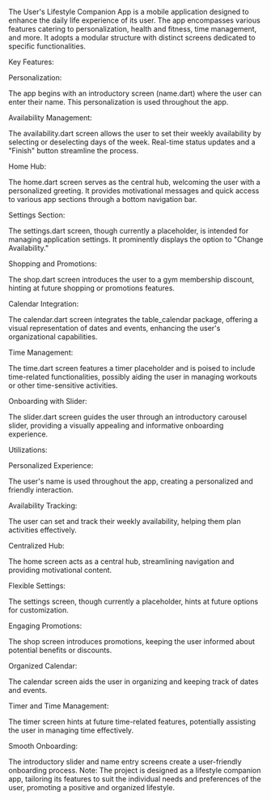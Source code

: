 The User's Lifestyle Companion App is a mobile application designed to enhance the daily life experience of its user. The app encompasses various features catering to personalization, health and fitness, time management, and more. It adopts a modular structure with distinct screens dedicated to specific functionalities.

Key Features:

Personalization:

The app begins with an introductory screen (name.dart) where the user can enter their name. This personalization is used throughout the app.

Availability Management:

The availability.dart screen allows the user to set their weekly availability by selecting or deselecting days of the week. Real-time status updates and a "Finish" button streamline the process.

Home Hub:

The home.dart screen serves as the central hub, welcoming the user with a personalized greeting. It provides motivational messages and quick access to various app sections through a bottom navigation bar.

Settings Section:

The settings.dart screen, though currently a placeholder, is intended for managing application settings. It prominently displays the option to "Change Availability."

Shopping and Promotions:

The shop.dart screen introduces the user to a gym membership discount, hinting at future shopping or promotions features.

Calendar Integration:

The calendar.dart screen integrates the table_calendar package, offering a visual representation of dates and events, enhancing the user's organizational capabilities.

Time Management:

The time.dart screen features a timer placeholder and is poised to include time-related functionalities, possibly aiding the user in managing workouts or other time-sensitive activities.

Onboarding with Slider:

The slider.dart screen guides the user through an introductory carousel slider, providing a visually appealing and informative onboarding experience.

Utilizations:

Personalized Experience:

The user's name is used throughout the app, creating a personalized and friendly interaction.

Availability Tracking:

The user can set and track their weekly availability, helping them plan activities effectively.

Centralized Hub:

The home screen acts as a central hub, streamlining navigation and providing motivational content.

Flexible Settings:

The settings screen, though currently a placeholder, hints at future options for customization.

Engaging Promotions:

The shop screen introduces promotions, keeping the user informed about potential benefits or discounts.

Organized Calendar:

The calendar screen aids the user in organizing and keeping track of dates and events.

Timer and Time Management:

The timer screen hints at future time-related features, potentially assisting the user in managing time effectively.

Smooth Onboarding:

The introductory slider and name entry screens create a user-friendly onboarding process.
Note:
The project is designed as a lifestyle companion app, tailoring its features to suit the individual needs and preferences of the user, promoting a positive and organized lifestyle.
